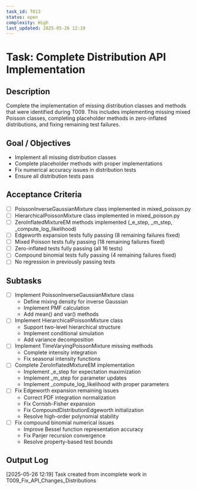 ```yaml
---
task_id: T013
status: open
complexity: High
last_updated: 2025-05-26 12:19
---
```


# Task: Complete Distribution API Implementation

## Description
Complete the implementation of missing distribution classes and methods that were identified during T009. This includes implementing missing mixed Poisson classes, completing placeholder methods in zero-inflated distributions, and fixing remaining test failures.

## Goal / Objectives
- Implement all missing distribution classes
- Complete placeholder methods with proper implementations
- Fix numerical accuracy issues in distribution tests
- Ensure all distribution tests pass

## Acceptance Criteria
- [ ] PoissonInverseGaussianMixture class implemented in mixed_poisson.py
- [ ] HierarchicalPoissonMixture class implemented in mixed_poisson.py
- [ ] ZeroInflatedMixtureEM methods implemented (_e_step, _m_step, _compute_log_likelihood)
- [ ] Edgeworth expansion tests fully passing (8 remaining failures fixed)
- [ ] Mixed Poisson tests fully passing (18 remaining failures fixed)
- [ ] Zero-inflated tests fully passing (all 16 tests)
- [ ] Compound binomial tests fully passing (4 remaining failures fixed)
- [ ] No regression in previously passing tests

## Subtasks
- [ ] Implement PoissonInverseGaussianMixture class
  - Define mixing density for inverse Gaussian
  - Implement PMF calculation
  - Add mean() and var() methods
- [ ] Implement HierarchicalPoissonMixture class
  - Support two-level hierarchical structure
  - Implement conditional simulation
  - Add variance decomposition
- [ ] Implement TimeVaryingPoissonMixture missing methods
  - Complete intensity integration
  - Fix seasonal intensity functions
- [ ] Complete ZeroInflatedMixtureEM implementation
  - Implement _e_step for expectation maximization
  - Implement _m_step for parameter updates
  - Implement _compute_log_likelihood with proper parameters
- [ ] Fix Edgeworth expansion remaining issues
  - Correct PDF integration normalization
  - Fix Cornish-Fisher expansion
  - Fix CompoundDistributionEdgeworth initialization
  - Resolve high-order polynomial stability
- [ ] Fix compound binomial numerical issues
  - Improve Bessel function representation accuracy
  - Fix Panjer recursion convergence
  - Resolve property-based test bounds

## Output Log
[2025-05-26 12:19] Task created from incomplete work in T009_Fix_API_Changes_Distributions